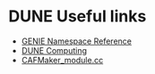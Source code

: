 # DUNE Useful links
- [GENIE Namespace Reference](https://internal.dunescience.org/doxygen/namespacegenie.html#a05cd2ccc34b3e3a9e88bdd335f990118a3ab2f79020e4c8ff5bb4f8d2fc494094)
- [DUNE Computing](https://wiki.dunescience.org/wiki/DUNE_Computing)
- [CAFMaker_module.cc](https://internal.dunescience.org/doxygen/duneana_2duneana_2CAFMaker_2CAFMaker__module_8cc_source.html)
